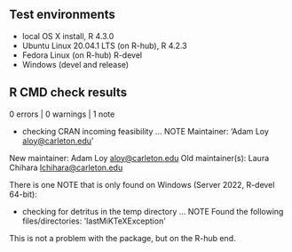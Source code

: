 ## Test environments

* local OS X install, R 4.3.0
* Ubuntu Linux 20.04.1 LTS (on R-hub), R 4.2.3
* Fedora Linux (on R-hub) R-devel
* Windows (devel and release)

## R CMD check results

0 errors | 0 warnings | 1 note

* checking CRAN incoming feasibility ... NOTE
Maintainer: ‘Adam Loy <aloy@carleton.edu>’

New maintainer:
  Adam Loy <aloy@carleton.edu>
Old maintainer(s):
  Laura Chihara <lchihara@carleton.edu>

There is one NOTE that is only found on Windows (Server 2022, R-devel 64-bit):

* checking for detritus in the temp directory ... NOTE
Found the following files/directories:
  'lastMiKTeXException'
  
This is not a problem with the package, but on the R-hub end.